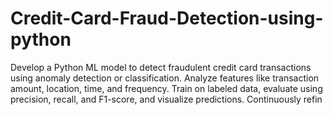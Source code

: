 # Credit-Card-Fraud-Detection-using-python
Develop a Python ML model to detect fraudulent credit card transactions using anomaly detection or classification. Analyze features like transaction amount, location, time, and frequency. Train on labeled data, evaluate using precision, recall, and F1-score, and visualize predictions. Continuously refin
